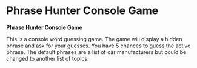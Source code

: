 Phrase Hunter Console Game
======

**Phrase Hunter Console Game**

This is a console word guessing game. The game will display a hidden phrase and ask for
your guesses. You have 5 chances to guess the active phrase. The default phrases are a list of car
manufacturers but could be changed to another list of topics. 



